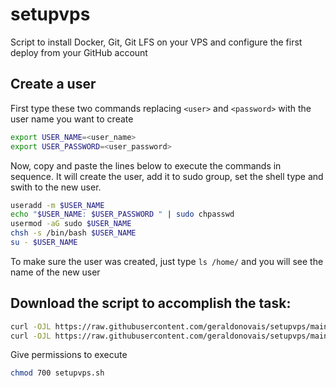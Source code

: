 # setupvps
Script to install Docker, Git, Git LFS on your VPS and configure the first deploy from your GitHub account  

## Create a user

First type these two commands replacing `<user>` and `<password>` with the user name you want to create

```bash
export USER_NAME=<user_name>
export USER_PASSWORD=<user_password>
````

Now, copy and paste the lines below to execute the commands in sequence. It will create the user, add it to sudo group, set the shell type and swith to the new user.

```bash
useradd -m $USER_NAME
echo "$USER_NAME: $USER_PASSWORD " | sudo chpasswd
usermod -aG sudo $USER_NAME
chsh -s /bin/bash $USER_NAME
su - $USER_NAME
````

To make sure the user was created, just type `ls /home/` and you will see the name of the new user

## Download the script to accomplish the task:

```bash
curl -OJL https://raw.githubusercontent.com/geraldonovais/setupvps/main/setupvps.sh
curl -OJL https://raw.githubusercontent.com/geraldonovais/setupvps/main/.env
````
Give permissions to execute

```bash
chmod 700 setupvps.sh
````